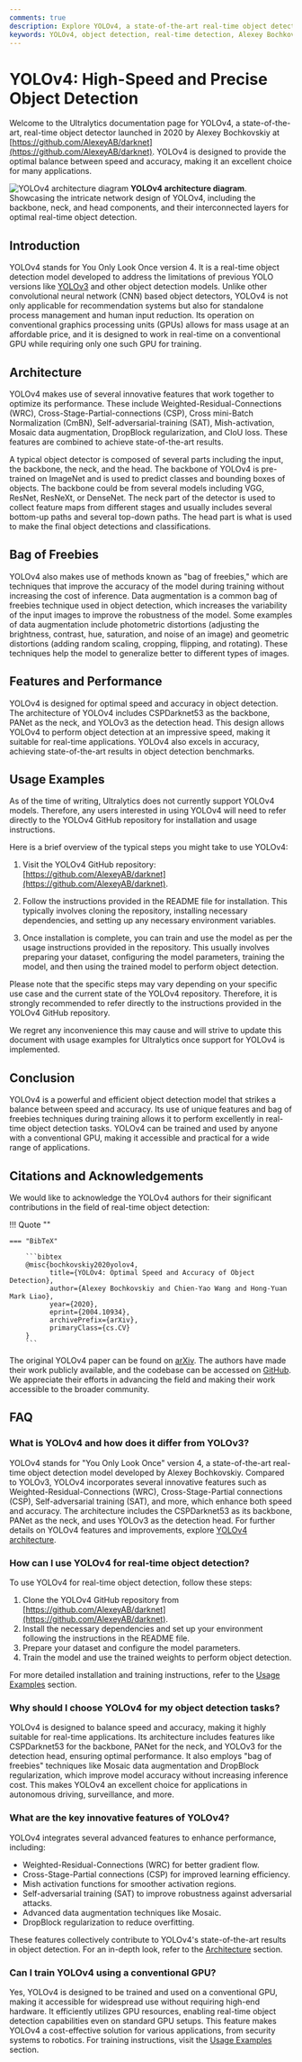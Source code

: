 ```yaml
---
comments: true
description: Explore YOLOv4, a state-of-the-art real-time object detection model by Alexey Bochkovskiy. Discover its architecture, features, and performance.
keywords: YOLOv4, object detection, real-time detection, Alexey Bochkovskiy, neural networks, machine learning, computer vision
---
```


# YOLOv4: High-Speed and Precise Object Detection

Welcome to the Ultralytics documentation page for YOLOv4, a state-of-the-art, real-time object detector launched in 2020 by Alexey Bochkovskiy at [https://github.com/AlexeyAB/darknet](https://github.com/AlexeyAB/darknet). YOLOv4 is designed to provide the optimal balance between speed and accuracy, making it an excellent choice for many applications.

![YOLOv4 architecture diagram](https://user-images.githubusercontent.com/26833433/246185689-530b7fe8-737b-4bb0-b5dd-de10ef5aface.png) **YOLOv4 architecture diagram**. Showcasing the intricate network design of YOLOv4, including the backbone, neck, and head components, and their interconnected layers for optimal real-time object detection.

## Introduction

YOLOv4 stands for You Only Look Once version 4. It is a real-time object detection model developed to address the limitations of previous YOLO versions like [YOLOv3](yolov3.md) and other object detection models. Unlike other convolutional neural network (CNN) based object detectors, YOLOv4 is not only applicable for recommendation systems but also for standalone process management and human input reduction. Its operation on conventional graphics processing units (GPUs) allows for mass usage at an affordable price, and it is designed to work in real-time on a conventional GPU while requiring only one such GPU for training.

## Architecture

YOLOv4 makes use of several innovative features that work together to optimize its performance. These include Weighted-Residual-Connections (WRC), Cross-Stage-Partial-connections (CSP), Cross mini-Batch Normalization (CmBN), Self-adversarial-training (SAT), Mish-activation, Mosaic data augmentation, DropBlock regularization, and CIoU loss. These features are combined to achieve state-of-the-art results.

A typical object detector is composed of several parts including the input, the backbone, the neck, and the head. The backbone of YOLOv4 is pre-trained on ImageNet and is used to predict classes and bounding boxes of objects. The backbone could be from several models including VGG, ResNet, ResNeXt, or DenseNet. The neck part of the detector is used to collect feature maps from different stages and usually includes several bottom-up paths and several top-down paths. The head part is what is used to make the final object detections and classifications.

## Bag of Freebies

YOLOv4 also makes use of methods known as "bag of freebies," which are techniques that improve the accuracy of the model during training without increasing the cost of inference. Data augmentation is a common bag of freebies technique used in object detection, which increases the variability of the input images to improve the robustness of the model. Some examples of data augmentation include photometric distortions (adjusting the brightness, contrast, hue, saturation, and noise of an image) and geometric distortions (adding random scaling, cropping, flipping, and rotating). These techniques help the model to generalize better to different types of images.

## Features and Performance

YOLOv4 is designed for optimal speed and accuracy in object detection. The architecture of YOLOv4 includes CSPDarknet53 as the backbone, PANet as the neck, and YOLOv3 as the detection head. This design allows YOLOv4 to perform object detection at an impressive speed, making it suitable for real-time applications. YOLOv4 also excels in accuracy, achieving state-of-the-art results in object detection benchmarks.

## Usage Examples

As of the time of writing, Ultralytics does not currently support YOLOv4 models. Therefore, any users interested in using YOLOv4 will need to refer directly to the YOLOv4 GitHub repository for installation and usage instructions.

Here is a brief overview of the typical steps you might take to use YOLOv4:

1. Visit the YOLOv4 GitHub repository: [https://github.com/AlexeyAB/darknet](https://github.com/AlexeyAB/darknet).

2. Follow the instructions provided in the README file for installation. This typically involves cloning the repository, installing necessary dependencies, and setting up any necessary environment variables.

3. Once installation is complete, you can train and use the model as per the usage instructions provided in the repository. This usually involves preparing your dataset, configuring the model parameters, training the model, and then using the trained model to perform object detection.

Please note that the specific steps may vary depending on your specific use case and the current state of the YOLOv4 repository. Therefore, it is strongly recommended to refer directly to the instructions provided in the YOLOv4 GitHub repository.

We regret any inconvenience this may cause and will strive to update this document with usage examples for Ultralytics once support for YOLOv4 is implemented.

## Conclusion

YOLOv4 is a powerful and efficient object detection model that strikes a balance between speed and accuracy. Its use of unique features and bag of freebies techniques during training allows it to perform excellently in real-time object detection tasks. YOLOv4 can be trained and used by anyone with a conventional GPU, making it accessible and practical for a wide range of applications.

## Citations and Acknowledgements

We would like to acknowledge the YOLOv4 authors for their significant contributions in the field of real-time object detection:

!!! Quote ""

    === "BibTeX"

        ```bibtex
        @misc{bochkovskiy2020yolov4,
              title={YOLOv4: Optimal Speed and Accuracy of Object Detection},
              author={Alexey Bochkovskiy and Chien-Yao Wang and Hong-Yuan Mark Liao},
              year={2020},
              eprint={2004.10934},
              archivePrefix={arXiv},
              primaryClass={cs.CV}
        }
        ```

The original YOLOv4 paper can be found on [arXiv](https://arxiv.org/abs/2004.10934). The authors have made their work publicly available, and the codebase can be accessed on [GitHub](https://github.com/AlexeyAB/darknet). We appreciate their efforts in advancing the field and making their work accessible to the broader community.

## FAQ

### What is YOLOv4 and how does it differ from YOLOv3?

YOLOv4 stands for "You Only Look Once" version 4, a state-of-the-art real-time object detection model developed by Alexey Bochkovskiy. Compared to YOLOv3, YOLOv4 incorporates several innovative features such as Weighted-Residual-Connections (WRC), Cross-Stage-Partial connections (CSP), Self-adversarial training (SAT), and more, which enhance both speed and accuracy. The architecture includes the CSPDarknet53 as its backbone, PANet as the neck, and uses YOLOv3 as the detection head. For further details on YOLOv4 features and improvements, explore [YOLOv4 architecture](#architecture).

### How can I use YOLOv4 for real-time object detection?

To use YOLOv4 for real-time object detection, follow these steps:

1. Clone the YOLOv4 GitHub repository from [https://github.com/AlexeyAB/darknet](https://github.com/AlexeyAB/darknet).
2. Install the necessary dependencies and set up your environment following the instructions in the README file.
3. Prepare your dataset and configure the model parameters.
4. Train the model and use the trained weights to perform object detection.

For more detailed installation and training instructions, refer to the [Usage Examples](#usage-examples) section.

### Why should I choose YOLOv4 for my object detection tasks?

YOLOv4 is designed to balance speed and accuracy, making it highly suitable for real-time applications. Its architecture includes features like CSPDarknet53 for the backbone, PANet for the neck, and YOLOv3 for the detection head, ensuring optimal performance. It also employs "bag of freebies" techniques like Mosaic data augmentation and DropBlock regularization, which improve model accuracy without increasing inference cost. This makes YOLOv4 an excellent choice for applications in autonomous driving, surveillance, and more.

### What are the key innovative features of YOLOv4?

YOLOv4 integrates several advanced features to enhance performance, including:

- Weighted-Residual-Connections (WRC) for better gradient flow.
- Cross-Stage-Partial connections (CSP) for improved learning efficiency.
- Mish activation functions for smoother activation regions.
- Self-adversarial training (SAT) to improve robustness against adversarial attacks.
- Advanced data augmentation techniques like Mosaic.
- DropBlock regularization to reduce overfitting.

These features collectively contribute to YOLOv4's state-of-the-art results in object detection. For an in-depth look, refer to the [Architecture](#architecture) section.

### Can I train YOLOv4 using a conventional GPU?

Yes, YOLOv4 is designed to be trained and used on a conventional GPU, making it accessible for widespread use without requiring high-end hardware. It efficiently utilizes GPU resources, enabling real-time object detection capabilities even on standard GPU setups. This feature makes YOLOv4 a cost-effective solution for various applications, from security systems to robotics. For training instructions, visit the [Usage Examples](#usage-examples) section.
